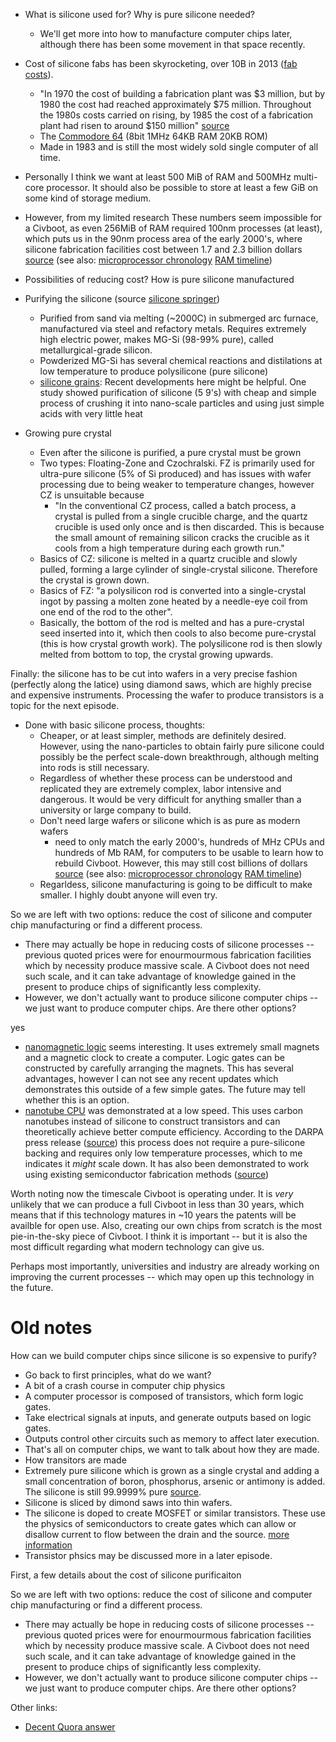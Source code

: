 
- What is silicone used for? Why is pure silicone needed?
  - We'll get more into how to manufacture computer chips later, although there
    has been some movement in that space recently.
- Cost of silicone fabs has been skyrocketing, over 10B in 2013 ([fab costs][fab costs]).
  -  "In 1970 the cost of building a fabrication plant was $3 million,
     but by 1980 the cost had reached approximately $75 million.
     Throughout the 1980s costs carried on rising, by 1985 the cost of a
     fabrication plant had risen to around $150 million" [source][SPeters]
  -  The [Commodore 64](https://en.wikipedia.org/wiki/Commodore_64) (8bit 1MHz
     64KB RAM 20KB ROM) 
    - Made in 1983 and is still the most widely sold single computer of all time. 
- Personally I think we want at least 500 MiB of RAM and 500MHz multi-core
  processor. It should also be possible to store at least a few GiB on some
  kind of storage medium. 
- However, from my limited research These numbers seem impossible for a
  Civboot, as even 256MiB of RAM required 100nm processes (at least),
  which puts us in the 90nm process area of the early 2000's, where
  silicone fabrication facilities cost between 1.7 and 2.3 billion dollars
  [source][fab costs] (see also: [microprocessor chronology] [RAM timeline])
- Possibilities of reducing cost? How is pure silicone manufactured
- Purifying the silicone (source [silicone springer])
  - Purified from sand via melting (~2000C) in submerged arc furnace, manufactured via steel
    and refactory metals. Requires extremely high electric power, makes MG-Si (98-99% pure),
    called metallurgical-grade silicon.
  - Powderized MG-Si has several chemical reactions and distilations at low
    temperature to produce polysilicone (pure silicone)
  - [silicone grains]: Recent developments here might be helpful. One study
    showed purification of silicone (5 9's) with cheap and simple process of
    crushing it into nano-scale particles and using just simple acids with very
    little heat

- Growing pure crystal 
  - Even after the silicone is purified, a pure crystal must be grown
  - Two types: Floating-Zone and Czochralski. FZ is primarily used for
    ultra-pure silicone (5% of Si produced) and has issues with wafer
    processing due to being weaker to temperature changes, however CZ is
    unsuitable because 
    - "In the conventional CZ process, called a batch process, a crystal is
      pulled from a single crucible charge, and the quartz crucible is used
      only once and is then discarded. This is because the small amount of
      remaining silicon cracks the crucible as it cools from a high temperature
      during each growth run."
  - Basics of CZ: silicone is melted in a quartz crucible and slowly pulled, forming
    a large cylinder of single-crystal silicone. Therefore the crystal is grown down.
  - Basics of FZ: "a polysilicon rod is converted into a single-crystal ingot
    by passing a molten zone heated by a needle-eye coil from one end of the
    rod to the other".
  - Basically, the bottom of the rod is melted and has a pure-crystal seed inserted
    into it, which then cools to also become pure-crystal (this is how crystal
    growth work). The polysilicone rod is then slowly melted from bottom to top,
    the crystal growing upwards.

Finally: the silicone has to be cut into wafers in a very precise fashion
(perfectly along the latice) using diamond saws, which are highly precise
and expensive instruments. Processing the wafer to produce transistors is a topic
for the next episode.

- Done with basic silicone process, thoughts:
  - Cheaper, or at least simpler, methods are definitely desired. However,
    using the nano-particles to obtain fairly pure silicone could possibly be
    the perfect scale-down breakthrough, although melting into rods is still
    necessary.
  - Regardless of whether these process can be understood and replicated they
    are extremely complex, labor intensive and dangerous. It would be very
    difficult for anything smaller than a university or large company to build.
  - Don't need large wafers or silicone which is as pure as modern wafers
    - need to only match the early 2000's, hundreds of MHz CPUs and hundreds of
      Mb RAM, for computers to be usable to learn how to rebuild Civboot.
      However, this may still cost billions of dollars
      [source][fab costs] (see also: [microprocessor chronology] [RAM timeline])
  - Regarldess, silicone manufacturing is going to be difficult to make
    smaller. I highly doubt anyone will even try.

So we are left with two options: reduce the cost of silicone and computer chip
manufacturing or find a different process.
- There may actually be hope in reducing costs of silicone processes --
  previous quoted prices were for enourmourmous fabrication facilities which by
  necessity produce massive scale. A Civboot does not need such scale, and it
  can take advantage of knowledge gained in the present to produce chips of
  significantly less complexity.
- However, we don't actually want to produce silicone computer chips -- we just
  want to produce computer chips. Are there other options?

yes
- [nanomagnetic logic] seems interesting. It uses extremely small magnets and
  a magnetic clock to create a computer. Logic gates can be constructed by
  carefully arranging the magnets. This has several advantages, however
  I can not see any recent updates which demonstrates this outside of a few
  simple gates. The future may tell whether this is an option.
- [nanotube CPU] was demonstrated at a low speed. This uses carbon nanotubes
  instead of silicone to construct transistors and can theoretically achieve
  better compute efficiency. According to the DARPA press release
  ([source][DARPA 3DSoC CNFET]) this process does not require a pure-silicone
  backing and requires only low temperature processes, which to me indicates it
  _might_ scale down. It has also been demonstrated to work using existing
  semiconductor fabrication methods ([source][CNFET in factories])

Worth noting now the timescale Civboot is operating under. It is _very_
unlikely that we can produce a full Civboot in less than 30 years, which means
that if this technology matures in ~10 years the patents will be availble for
open use. Also, creating our own chips from scratch is the most pie-in-the-sky
piece of Civboot. I think it is important -- but it is also the most difficult
regarding what modern technology can give us.

Perhaps most importantly, universities and industry are already working on
improving the current processes -- which may open up this technology in the
future.



# Old notes

How can we build computer chips since silicone is so expensive to purify?
- Go back to first principles, what do we want?
- A bit of a crash course in computer chip physics
 - A computer processor is composed of transistors, which form logic gates.
 - Take electrical signals at inputs, and generate outputs based on logic gates.
 - Outputs control other circuits such as memory to affect later execution.
 - That's all on computer chips, we want to talk about how they are made.
 - How transitors are made
 - Extremely pure silicone which is grown as a single crystal and adding a
   small concentration of boron, phosphorus, arsenic or antimony is added. The
   silicone is still 99.9999% pure [source][Impurity doping].
 - Silicone is sliced by dimond saws into thin wafers.
 - The silicone is doped to create MOSFET or similar transistors. These use
   the physics of semiconductors to create gates which can allow or disallow
   current to flow between the drain and the source. [more information][mosfet
   physics]
 - Transistor phsics may be discussed more in a later episode.

First, a few details about the cost of silicone purificaiton

So we are left with two options: reduce the cost of silicone and computer chip
manufacturing or find a different process.
- There may actually be hope in reducing costs of silicone processes --
  previous quoted prices were for enourmourmous fabrication facilities which by
  necessity produce massive scale. A Civboot does not need such scale, and it
  can take advantage of knowledge gained in the present to produce chips of
  significantly less complexity.
- However, we don't actually want to produce silicone computer chips -- we just
  want to produce computer chips. Are there other options?


Other links:
- [Decent Quora answer](https://www.quora.com/What-are-some-alternatives-to-silicon-for-making-transistors-Ive-read-about-gallium-nitride-and-graphene-and-I-assume-other-possibilities-must-exist-What-are-the-trade-offs-e-g-yield-power-requirements-thermal-conductivity-cost-etc)

[SPeters]: https://books.google.com/books?id=LJ59DAAAQBAJ&pg=PA80&lpg=PA80&dq=1980+semiconductor+fabrication+plant+cost&source=bl&ots=6nKKg7t0MC&sig=ACfU3U0CBhs9zsxoKKFe6c3AXCBHjtCLfg&hl=en&sa=X&ved=2ahUKEwjvqO_1jO3lAhXW7Z4KHRoACr44ChDoATADegQICRAB#v=onepage&q=1980%20semiconductor%20fabrication%20plant%20cost&f=false
[Impurity doping]: https://en.wikipedia.org/wiki/Wafer_(electronics)#Impurity_doping
[fab costs]: https://static.seekingalpha.com/uploads/2015/9/15027822_14424109464539_rId9.png
[mosfet physics]: http://www.onmyphd.com/?p=mosfet.transistor
[nanomagnetic logic]: https://www.advancedsciencenews.com/energy-efficient-computing-via-nanomagnetic-logic-architectures/
[nml simulator]: https://link.springer.com/article/10.1007/s10825-018-1215-8?shared-article-renderer
[nml fabrication]: https://www.researchgate.net/publication/269328479_Nanomagnetic_logic_devices_fabrication_using_nanoimprint_lithography
[nanotube CPU]: https://www.sciencenews.org/article/chip-carbon-nanotubes-not-silicon-marks-computing-milestone
[DARPA 3DSoC CNFET]: https://www.electronicsweekly.com/news/business/darpa-3dsoc-cnfet-project-moves-commercialisation-phase-2020-08/
[CNFET in factories]: https://news.mit.edu/2020/carbon-nanotube-transistors-factory-0601
[silicone springer]: https://link.springer.com/chapter/10.1007/978-3-319-48933-9_13
[silicone grains]: https://www.ncbi.nlm.nih.gov/pmc/articles/PMC4640800/
[microprocessor chronology]: https://en.wikipedia.org/wiki/Microprocessor_chronology
[RAM timeline]: https://en.wikipedia.org/wiki/Random-access_memory#Timeline
